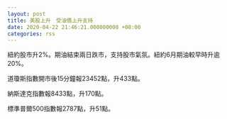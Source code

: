 ```yaml
---
layout: post
title: 美股上升　受油價上升支持
date: 2020-04-22 21:46:21.000000000 +08:00
categories: rss
---
```


紐約股市升2%。期油結束兩日跌市，支持股市氣氛。紐約6月期油較早時升逾20%。

道瓊斯指數開市後15分鐘報23452點，升433點。

納斯達克指數報8433點，升170點。

標準普爾500指數報2787點，升51點。
